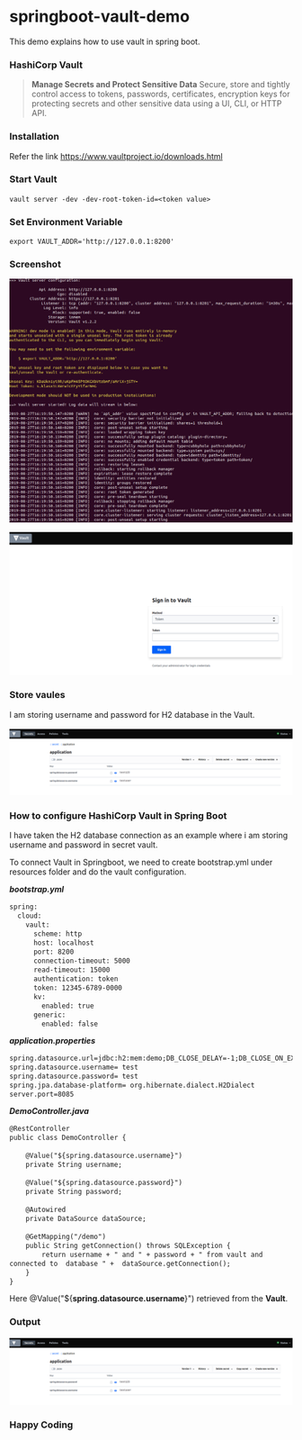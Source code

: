 # springboot-vault-demo
This demo explains how to use vault in spring boot.

### HashiCorp Vault 
> **Manage Secrets and Protect Sensitive Data**
> Secure, store and tightly control access to tokens, passwords, certificates, encryption keys for protecting secrets and other sensitive data using a UI, CLI, or HTTP API.

### Installation 

Refer the link https://www.vaultproject.io/downloads.html

### Start Vault

```
vault server -dev -dev-root-token-id=<token value>

```
### Set Environment Variable

```
export VAULT_ADDR='http://127.0.0.1:8200'

```

### Screenshot

![vault-config.png](vault-config.png)

![vault-screen-3.png](vault-screen-3.png)

### Store vaules

I am storing username and password for H2 database in the Vault.

![vault-screen-2.png](vault-screen-2.png)

### How to configure HashiCorp Vault in Spring Boot

I have taken the H2 database connection as an example where i am storing username and password in secret vault.

To connect Vault in Springboot, we need to create bootstrap.yml under resources folder and do the vault configuration.

**_bootstrap.yml_**

```
spring:
  cloud:
    vault:
      scheme: http
      host: localhost
      port: 8200
      connection-timeout: 5000
      read-timeout: 15000
      authentication: token
      token: 12345-6789-0000
      kv:
        enabled: true
      generic:
        enabled: false
```

**_application.properties_**

```
spring.datasource.url=jdbc:h2:mem:demo;DB_CLOSE_DELAY=-1;DB_CLOSE_ON_EXIT=FALSE
spring.datasource.username= test
spring.datasource.password= test
spring.jpa.database-platform= org.hibernate.dialect.H2Dialect
server.port=8085

```
**_DemoController.java_**

```
@RestController
public class DemoController {

    @Value("${spring.datasource.username}")
    private String username;

    @Value("${spring.datasource.password}")
    private String password;

    @Autowired
    private DataSource dataSource;

    @GetMapping("/demo")
    public String getConnection() throws SQLException {
        return username + " and " + password + " from vault and connected to  database " +  dataSource.getConnection();
    }
}

```

Here @Value("${**spring.datasource.username**}") retrieved from the **Vault**.

### Output

![vault-screen-1.png](vault-screen-2.png)

### Happy Coding